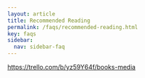 ```yaml
---
layout: article
title: Recommended Reading
permalink: /faqs/recommended-reading.html
key: faqs
sidebar:
  nav: sidebar-faq
---
```


https://trello.com/b/yz59Y64f/books-media
